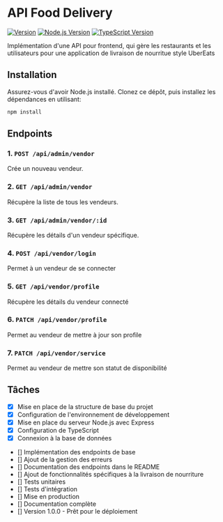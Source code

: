 # API Food Delivery

[![Version](https://img.shields.io/badge/version-v1.0.0-blue.svg)](https://github.com/votre_utilisateur/votre_projet/releases/tag/v1.0.0)
[![Node.js Version](https://img.shields.io/badge/node.js-%3E%3D%2012.0-brightgreen.svg)](https://nodejs.org/)
[![TypeScript Version](https://img.shields.io/badge/typescript-%5E4.0.0-blue.svg)](https://www.typescriptlang.org/)

Implémentation d'une API pour frontend, qui gère les restaurants et les utilisateurs pour une application de livraison de nourritue style UberEats

## Installation

Assurez-vous d'avoir Node.js installé. Clonez ce dépôt, puis installez les dépendances en utilisant:

```bash
npm install
```

## Endpoints
### 1. `POST /api/admin/vendor`
Crée un nouveau vendeur.

### 2. `GET /api/admin/vendor`
Récupère la liste de tous les vendeurs.

### 3. `GET /api/admin/vendor/:id`
Récupère les détails d'un vendeur spécifique.

### 4. `POST /api/vendor/login`
Permet à un vendeur de se connecter

### 5. `GET /api/vendor/profile`
Récupère les détails du vendeur connecté

### 6. `PATCH /api/vendor/profile`
Permet au vendeur de mettre à jour son profile

### 7. `PATCH /api/vendor/service`
Permet au vendeur de mettre son statut de disponibilité

## Tâches

* [X] Mise en place de la structure de base du projet
* [X] Configuration de l'environnement de développement
* [X] Mise en place du serveur Node.js avec Express
* [X] Configuration de TypeScript
* [X] Connexion à la base de données
* [] Implémentation des endpoints de base
* [] Ajout de la gestion des erreurs
* [] Documentation des endpoints dans le README
* [] Ajout de fonctionnalités spécifiques à la livraison de nourriture
* [] Tests unitaires
* [] Tests d'intégration
* [] Mise en production
* [] Documentation complète
* [] Version 1.0.0 - Prêt pour le déploiement